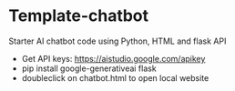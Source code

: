 # Template-chatbot
Starter AI chatbot code using Python, HTML and flask API

- Get API keys: https://aistudio.google.com/apikey
- pip install google-generativeai flask
- doubleclick on chatbot.html to open local website
